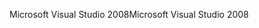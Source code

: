 <span data-ttu-id="dffc6-101">Microsoft Visual Studio 2008</span><span class="sxs-lookup"><span data-stu-id="dffc6-101">Microsoft Visual Studio 2008</span></span>